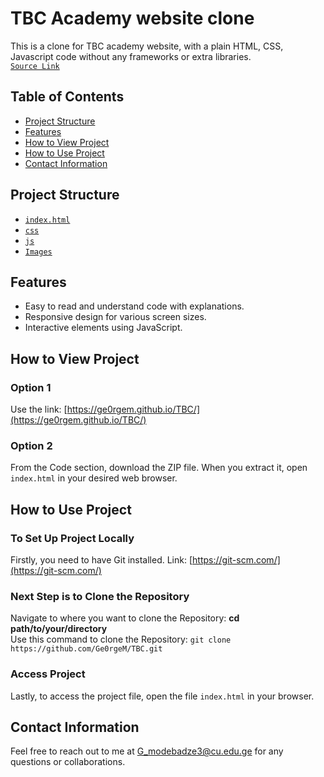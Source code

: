 # TBC Academy website clone
This is a clone for TBC academy website, with a plain HTML, CSS, Javascript code without any frameworks or extra libraries.  
[`Source Link`](https://www.tbcacademy.ge/usaid)

## Table of Contents
- [Project Structure](#project-structure)
- [Features](#features)
- [How to View Project](#how-to-view-project)
- [How to Use Project](#how-to-use-project)
- [Contact Information](#contact-information)

## Project Structure
- [`index.html`](https://github.com/Ge0rgeM/TBC/blob/main/index.html)
- [`css`](https://github.com/Ge0rgeM/TBC/tree/main/CSS)
- [`js`](https://github.com/Ge0rgeM/TBC/tree/main/Javascript)
- [`Images`](https://github.com/Ge0rgeM/TBC/tree/main/Images)

## Features
- Easy to read and understand code with explanations.
- Responsive design for various screen sizes.
- Interactive elements using JavaScript.

## How to View Project
### Option 1
Use the link: [https://ge0rgem.github.io/TBC/](https://ge0rgem.github.io/TBC/)
### Option 2
From the Code section, download the ZIP file. When you extract it, open `index.html` in your desired web browser.

## How to Use Project
### To Set Up Project Locally
Firstly, you need to have Git installed. Link: [https://git-scm.com/](https://git-scm.com/)
### Next Step is to Clone the Repository
Navigate to where you want to clone the Repository: **cd path/to/your/directory**   
Use this command to clone the Repository: `git clone https://github.com/Ge0rgeM/TBC.git`
### Access Project 
Lastly, to access the project file, open the file `index.html` in your browser.

## Contact Information
Feel free to reach out to me at [G_modebadze3@cu.edu.ge](mailto:G_modebadze3@cu.edu.ge) for any questions or collaborations.
